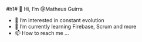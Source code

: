 #h1# 👋 Hi, I’m @Matheus Guirra
- 👀 I’m interested in constant evolution
- 🌱 I’m currently learning Firebase, Scrum and more
- 📫 How to reach me ...

<!---
guirra-byte/guirra-byte is a ✨ special ✨ repository because its `README.md` (this file) appears on your GitHub profile.
You can click the Preview link to take a look at your changes.

div
--->
